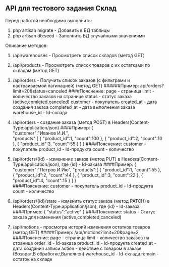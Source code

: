 ## API для тестового задания Склад
Перед работой необходимо выполнить:
1. php artisan migrate - Добавить в БД таблицы
2. php artisan db:seed - Заполнить БД случайными значениями

Описание методов:
1. /api/warehouses - Просмотреть список складов (метод GET)

2. /api/products - Просмотреть список товаров с их остатками по складам (метод GET)

3. /api/orders - Получить список заказов (с фильтрами и настраиваемой пагинацией) (метод GET) 
   ######Пример: api/orders?limit=20&status=canceled
   ####Пояснение:
         page - страница
         limit - количество заказов на странице
         status - статус заказа (active,comleted,canceled)
         customer - покупатель
         created_at - дата создания заказа
         completed_at - дата выполнения заказа
         warehouse_id - Id-склада
         
4. /api/orders - создание заказа (метод POST) в Headers(Content-Type:application/json)
    ####Пример:
            {   
            "customer":"Иванов И.И.",	
        	"products":[
        			{
        				"product_id":1,
        				"count":100
        			},
        			{
        				"product_id":2,
        				"count":10
        			},
        			{
        				"product_id":3,
        				"count":55
        			}
        		]
        		}
    ####Пояснение:
          customer - покупатель
          product_id - Id-продукта
          count - количество 
          
5. /api/orders/{id} - изменение заказа (метод PUT) в Headers(Content-Type:application/json), где {id} - Id-заказа
    ####Пример:
         {
         	"customer":"Петров И.Ию",
         	"products":[
         			{
         				"product_id":1,
         				"count":55
         			},
         			{
         				"product_id":2,
         				"count":44
         			},
         			{
         				"product_id":3,
         				"count":22
         			},
         			{
         				"product_id":4,
         				"count":15
         			}
         		]
         		}   
    ####Пояснение:
        customer - покупатель
        product_id - Id-продукта
        count - количество 
        
6. /api/orders/{id}/state - изменить статус заказа (метод PATCH) в Headers(Content-Type:application/json), где {id} - Id-заказа 
    ####Пример:
         {
         	"status":"active"
         }
    ####Пояснение:
        status - Статус заказа для изменения (active,completed,canceled)
        
7. /api/motions - просмотра историй изменения остатков товаров (метод GET)
    #####Пример: /api/motions?limit=20&page=2
    ####Пояснение:
            page - страница
            limit - количество заказов на странице
            order_id - Id-заказа
            product_id - Id-продукта
            created_at - дата создания записи
            action - действие с товаром в заказе (Возврат,В обработке,Выполнен)
            warehouse_id - Id-склада
            remain - остаток на складе